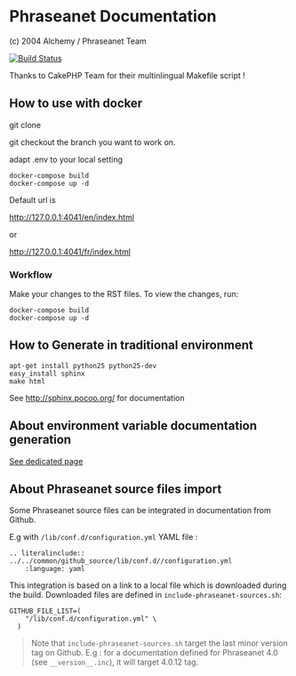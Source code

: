 # Phraseanet Documentation
(c) 2004 Alchemy / Phraseanet Team

[![Build Status](https://secure.travis-ci.org/alchemy-fr/Phraseanet-Docs.png)](http://travis-ci.org/alchemy-fr/Phraseanet-Docs)

Thanks to CakePHP Team for their multinlingual Makefile script !

## How to use with docker 

git clone 

git checkout the branch you want to work on.

adapt .env to your local setting

```
docker-compose build 
docker-compose up -d
```

Default url is 

http://127.0.0.1:4041/en/index.html

or 

http://127.0.0.1:4041/fr/index.html


### Workflow 

Make your changes to the RST files.
To view the changes, run:

```
docker-compose build 
docker-compose up -d
```

## How to Generate in traditional environment

```
apt-get install python25 python25-dev
easy_install sphinx
make html
```

See http://sphinx.pocoo.org/ for documentation

## About environment variable documentation generation

[See dedicated page](bundle_createEnvVariableDoc/README.md)

## About Phraseanet source files import

Some Phraseanet source files can be integrated in documentation from Github.

E.g with `/lib/conf.d/configuration.yml` YAML file :
```
.. literalinclude:: ../../common/github_source/lib/conf.d//configuration.yml
    :language: yaml
```
    
This integration is based on a link to a local file which is downloaded during the build.
Downloaded files are defined in `include-phraseanet-sources.sh`:
```
GITHUB_FILE_LIST=(
    "/lib/conf.d/configuration.yml" \
  )
```

> Note that `include-phraseanet-sources.sh` target the last minor version tag on Github. E.g : 
> for a documentation defined for Phraseanet 4.0 (see `__version__.inc`), it will target 4.0.12 tag.